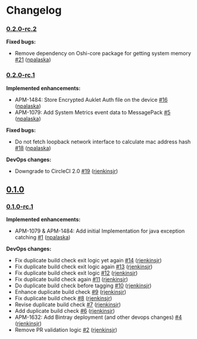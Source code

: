 # Changelog

### [0.2.0-rc.2](https://github.com/aukletio/Auklet-Agent-Java/tree/0.2.0-rc.2)

**Fixed bugs:**

- Remove dependency on Oshi-core package for getting system memory  [#21](https://github.com/aukletio/Auklet-Agent-Java/pull/21) ([npalaska](https://github.com/npalaska))

### [0.2.0-rc.1](https://github.com/aukletio/Auklet-Agent-Java/tree/0.2.0-rc.1)

**Implemented enhancements:**

- APM-1484: Store Encrypted Auklet Auth file on the device [#16](https://github.com/aukletio/Auklet-Agent-Java/pull/16) ([npalaska](https://github.com/npalaska))
- APM-1079: Add System Metrics event data to MessagePack [#5](https://github.com/aukletio/Auklet-Agent-Java/pull/5) ([npalaska](https://github.com/npalaska))

**Fixed bugs:**

- Do not fetch loopback network interface to calculate mac address hash  [#18](https://github.com/aukletio/Auklet-Agent-Java/pull/18) ([npalaska](https://github.com/npalaska))

**DevOps changes:**

- Downgrade to CircleCI 2.0 [#19](https://github.com/aukletio/Auklet-Agent-Java/pull/19) ([rjenkinsjr](https://github.com/rjenkinsjr))

## [0.1.0](https://github.com/aukletio/Auklet-Agent-Java/tree/0.1.0)

### [0.1.0-rc.1](https://github.com/aukletio/Auklet-Agent-Java/tree/0.1.0-rc.1)

**Implemented enhancements:**

- APM-1079 & APM-1484: Add initial Implementation for java exception catching [#1](https://github.com/aukletio/Auklet-Agent-Java/pull/1) ([npalaska](https://github.com/npalaska))

**DevOps changes:**

- Fix duplicate build check exit logic yet again [#14](https://github.com/aukletio/Auklet-Agent-Java/pull/14) ([rjenkinsjr](https://github.com/rjenkinsjr))
- Fix duplicate build check exit logic again [#13](https://github.com/aukletio/Auklet-Agent-Java/pull/13) ([rjenkinsjr](https://github.com/rjenkinsjr))
- Fix duplicate build check exit logic [#12](https://github.com/aukletio/Auklet-Agent-Java/pull/12) ([rjenkinsjr](https://github.com/rjenkinsjr))
- Fix duplicate build check again [#11](https://github.com/aukletio/Auklet-Agent-Java/pull/11) ([rjenkinsjr](https://github.com/rjenkinsjr))
- Do duplicate build check before tagging [#10](https://github.com/aukletio/Auklet-Agent-Java/pull/10) ([rjenkinsjr](https://github.com/rjenkinsjr))
- Enhance duplicate build check [#9](https://github.com/aukletio/Auklet-Agent-Java/pull/9) ([rjenkinsjr](https://github.com/rjenkinsjr))
- Fix duplicate build check [#8](https://github.com/aukletio/Auklet-Agent-Java/pull/8) ([rjenkinsjr](https://github.com/rjenkinsjr))
- Revise duplicate build check [#7](https://github.com/aukletio/Auklet-Agent-Java/pull/7) ([rjenkinsjr](https://github.com/rjenkinsjr))
- Add duplicate build check [#6](https://github.com/aukletio/Auklet-Agent-Java/pull/6) ([rjenkinsjr](https://github.com/rjenkinsjr))
- APM-1632: Add Bintray deployment (and other devops changes) [#4](https://github.com/aukletio/Auklet-Agent-Java/pull/4) ([rjenkinsjr](https://github.com/rjenkinsjr))
- Remove PR validation logic [#2](https://github.com/aukletio/Auklet-Agent-Java/pull/2) ([rjenkinsjr](https://github.com/rjenkinsjr))
